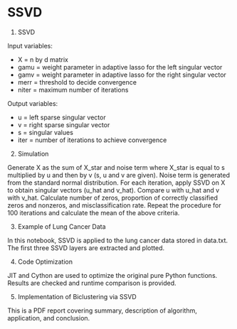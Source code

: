 # SSVD

1. SSVD 

Input variables: 
* X = n by d matrix
* gamu = weight parameter in adaptive lasso for the left singular vector
* gamv = weight parameter in adaptive lasso for the right singular vector
* merr = threshold to decide convergence
* niter = maximum number of iterations

Output variables:
* u = left sparse singular vector
* v = right sparse singular vector
* s = singular values
* iter = number of iterations to achieve convergence

2. Simulation

Generate X as the sum of X_star and noise term where X_star is equal to s multiplied by u and then by v (s, u and v are given). Noise term is generated from the standard normal distribution. For each iteration, apply SSVD on X to obtain singular vectors (u_hat and v_hat). Compare u with u_hat and v with v_hat. Calculate number of zeros, proportion of correctly classified zeros and nonzeros, and misclassification rate. Repeat the procedure for 100 iterations and calculate the mean of the above criteria.

3. Example of Lung Cancer Data

In this notebook, SSVD is applied to the lung cancer data stored in data.txt. The first three SSVD layers are extracted and plotted. 

4. Code Optimization

JIT and Cython are used to optimize the original pure Python functions. Results are checked and runtime comparison is provided.

5. Implementation of Biclustering via SSVD

This is a PDF report covering summary, description of algorithm, application, and conclusion.   

